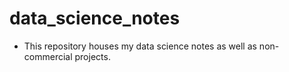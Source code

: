 # data_science_notes

- This repository houses my data science notes as well as non-commercial projects.

